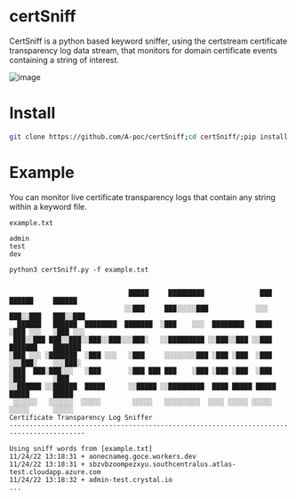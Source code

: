 # certSniff
CertSniff is a python based keyword sniffer, using the certstream certificate transparency log data stream, that monitors for domain certificate events containing a string of interest.

![image](https://user-images.githubusercontent.com/100603074/203795385-1ce9b0bd-da0e-446e-8abb-42ead14e7aeb.png)

# Install
```bash
git clone https://github.com/A-poc/certSniff;cd certSniff/;pip install -r requirements.txt
```

# Example
You can monitor live certificate transparency logs that contain any string within a keyword file.

`example.txt`
```
admin
test
dev
```

`python3 certSniff.py -f example.txt`
```

                              █████     █████████              ███     ██████     ██████ 
                             ░░███     ███░░░░░███            ░░░     ███░░███   ███░░███
  ██████   ██████  ████████  ███████  ░███    ░░░  ████████   ████   ░███ ░░░   ░███ ░░░ 
 ███░░███ ███░░███░░███░░███░░░███░   ░░█████████ ░░███░░███ ░░███  ███████    ███████   
░███ ░░░ ░███████  ░███ ░░░   ░███     ░░░░░░░░███ ░███ ░███  ░███ ░░░███░    ░░░███░    
░███  ███░███░░░   ░███       ░███ ███ ███    ░███ ░███ ░███  ░███   ░███       ░███     
░░██████ ░░██████  █████      ░░█████ ░░█████████  ████ █████ █████  █████      █████    
 ░░░░░░   ░░░░░░  ░░░░░        ░░░░░   ░░░░░░░░░  ░░░░ ░░░░░ ░░░░░  ░░░░░      ░░░░░     
Certificate Transparency Log Sniffer
-----------------------------------------------------------------------------------------
    
Using sniff words from [example.txt]
11/24/22 13:18:31 + aonecnameg.goce.workers.dev
11/24/22 13:18:31 + sbzvbzoompezxyu.southcentralus.atlas-test.cloudapp.azure.com
11/24/22 13:18:32 + admin-test.crystal.io
...
```

